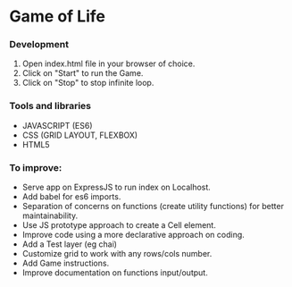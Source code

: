 # Game of Life

### Development

1. Open index.html file in your browser of choice.
2. Click on "Start" to run the Game.
3. Click on "Stop" to stop infinite loop.

### Tools and libraries

- JAVASCRIPT (ES6)
- CSS (GRID LAYOUT, FLEXBOX)
- HTML5


### To improve:

- Serve app on ExpressJS to run index on Localhost.
- Add babel for es6 imports.
- Separation of concerns on functions (create utility functions) for better maintainability.
- Use JS prototype approach to create a Cell element.
- Improve code using a more declarative approach on coding.
- Add a Test layer (eg chai)
- Customize grid to work with any rows/cols number.
- Add Game instructions.
- Improve documentation on functions input/output.
